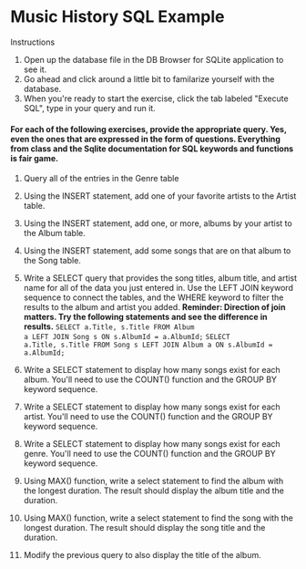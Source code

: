 # Music History SQL Example

Instructions

1. Open up the database file in the DB Browser for SQLite application to see it.
1. Go ahead and click around a little bit to familarize yourself with the database.
1. When you're ready to start the exercise, click the tab labeled "Execute SQL", type in your query and run it.

#### For each of the following exercises, provide the appropriate query. Yes, even the ones that are expressed in the form of questions. Everything from class and the Sqlite documentation for SQL keywords and functions is fair game.

1. Query all of the entries in the Genre table

1. Using the INSERT statement, add one of your favorite artists to the Artist table.

1. Using the INSERT statement, add one, or more, albums by your artist to the Album table.

1. Using the INSERT statement, add some songs that are on that album to the Song table.

1. Write a SELECT query that provides the song titles, album title, and artist name for all of the data you just entered in. Use the LEFT JOIN keyword sequence to connect the tables, and the WHERE keyword to filter the results to the album and artist you added.
**Reminder: Direction of join matters. Try the following statements and see the difference in results.**
<code>SELECT a.Title, s.Title FROM Album a LEFT JOIN Song s ON s.AlbumId = a.AlbumId;</code>
<code>SELECT a.Title, s.Title FROM Song s LEFT JOIN Album a ON s.AlbumId = a.AlbumId;</code>

1. Write a SELECT statement to display how many songs exist for each album. You'll need to use the COUNT() function and the GROUP BY keyword sequence.

1. Write a SELECT statement to display how many songs exist for each artist. You'll need to use the COUNT() function and the GROUP BY keyword sequence.

1. Write a SELECT statement to display how many songs exist for each genre. You'll need to use the COUNT() function and the GROUP BY keyword sequence.

1. Using MAX() function, write a select statement to find the album with the longest duration. The result should display the album title and the duration.

1. Using MAX() function, write a select statement to find the song with the longest duration. The result should display the song title and the duration.

1. Modify the previous query to also display the title of the album.